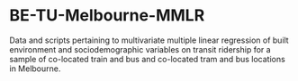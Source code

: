 # BE-TU-Melbourne-MMLR
Data and scripts pertaining to multivariate multiple linear regression of built environment and sociodemographic variables on transit ridership for a sample of co-located train and bus and co-located tram and bus locations in Melbourne.  
